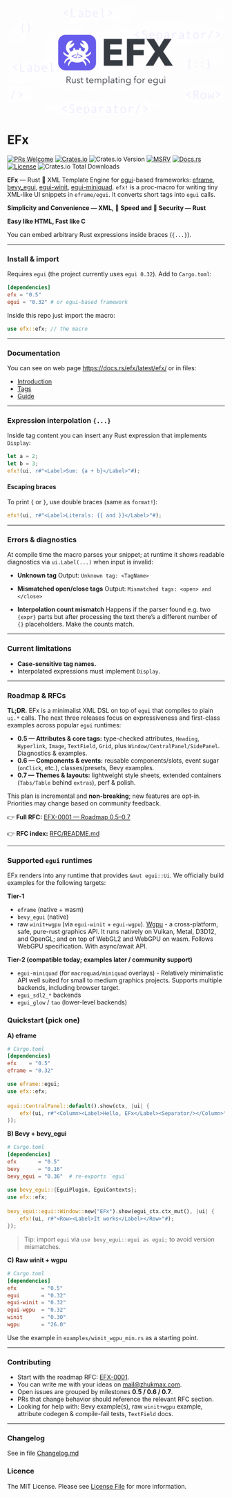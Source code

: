 ![EFX — Rust templating for egui/eframe](efx/docs/efx_cover.png)

# EFx
[![PRs Welcome](https://img.shields.io/badge/PRs-welcome-brightgreen.svg?style=flat-square)](https://makeapullrequest.com)
[![Crates.io](https://img.shields.io/crates/v/efx.svg)](https://crates.io/crates/efx)
![Crates.io Version](https://img.shields.io/crates/v/efx-core?label=efx-core)
[![MSRV](https://img.shields.io/badge/rustc-1.85%2B-blue.svg)](#)
[![Docs.rs](https://docs.rs/efx/badge.svg)](https://docs.rs/efx)
[![License](https://img.shields.io/crates/l/efx)](https://github.com/ZhukMax/efx/blob/main/LICENSE)
![Crates.io Total Downloads](https://img.shields.io/crates/d/efx)

**EFx** — Rust 🦀 XML Template Engine for  [egui](https://github.com/emilk/egui)-based frameworks: [eframe](https://github.com/emilk/egui/tree/master/crates/eframe), [bevy_egui](https://github.com/vladbat00/bevy_egui), [egui-winit](https://crates.io/crates/egui-winit), [egui-miniquad](https://github.com/not-fl3/egui-miniquad).
`efx!` is a proc-macro for writing tiny XML-like UI snippets in `eframe/egui`. It converts short tags into `egui` calls.

**Simplicity and Convenience — XML, 🚀 Speed ​​and 🔐 Security — Rust**

**Easy like HTML, Fast like C**

You can embed arbitrary Rust expressions inside braces (`{...}`).

---

### Install & import

Requires `egui` (the project currently uses `egui 0.32`). Add to `Cargo.toml`:
```toml
[dependencies]
efx = "0.5"
egui = "0.32" # or egui-based framework
```

Inside this repo just import the macro:
```rust
use efx::efx; // the macro
```

---

### Documentation
You can see on web page https://docs.rs/efx/latest/efx/ or in files:

- [Introduction](efx/docs/intro.md)
- [Tags](efx/docs/tags.md)
- [Guide](efx/docs/guide.md)

---

### Expression interpolation `{...}`

Inside tag content you can insert any Rust expression that implements `Display`:

```rust
let a = 2;
let b = 3;
efx!(ui, r#"<Label>Sum: {a + b}</Label>"#);
```

#### Escaping braces

To print `{` or `}`, use double braces (same as `format!`):

```rust
efx!(ui, r#"<Label>Literals: {{ and }}</Label>"#);
```

---

### Errors & diagnostics

At compile time the macro parses your snippet; at runtime it shows readable diagnostics via `ui.Label(...)` when input is invalid:

* **Unknown tag**
  Output: `Unknown tag: <TagName>`

* **Mismatched open/close tags**
  Output: `Mismatched tags: <open> and </close>`

* **Interpolation count mismatch**
  Happens if the parser found e.g. two `{expr}` parts but after processing the text there’s a different number of `{}` placeholders. Make the counts match.

---

### Current limitations

* **Case-sensitive tag names.**
* Interpolated expressions must implement `Display`.

---

### Roadmap & RFCs

**TL;DR.** EFx is a minimalist XML DSL on top of `egui` that compiles to plain `ui.*` calls.
The next three releases focus on expressiveness and first-class examples across popular `egui` runtimes:

* **0.5 — Attributes & core tags:** type-checked attributes, `Heading`, `Hyperlink`, `Image`, `TextField`, `Grid`, plus `Window/CentralPanel/SidePanel`. Diagnostics & examples.
* **0.6 — Components & events:** reusable components/slots, event sugar (`onClick`, etc.), classes/presets, Bevy examples.
* **0.7 — Themes & layouts:** lightweight style sheets, extended containers (`Tabs/Table` behind `extras`), perf & polish.

This plan is incremental and **non-breaking**; new features are opt-in. Priorities may change based on community feedback.

👉 **Full RFC:** [EFX-0001 — Roadmap 0.5–0.7](efx/docs/rfcs/EFX-0001-roadmap-0.5-0.7.md)

👉 **RFC index:** [RFC/README.md](efx/docs/rfcs/README.md)

---

### Supported `egui` runtimes

EFx renders into any runtime that provides `&mut egui::Ui`. We officially build examples for the following targets:

**Tier-1**

* `eframe` (native + wasm)
* `bevy_egui` (native)
* raw `winit+wgpu` (via `egui-winit` + `egui-wgpu`). [Wgpu](https://github.com/gfx-rs/wgpu) - a cross-platform, safe, pure-rust graphics API. It runs natively on Vulkan, Metal, D3D12, and OpenGL; and on top of WebGL2 and WebGPU on wasm. Follows WebGPU specification. With async/await API.

**Tier-2 (compatible today; examples later / community support)**

* `egui-miniquad` (for `macroquad/miniquad` overlays) - Relatively minimalistic API well suited for small to medium graphics projects. Supports multiple backends, including browser target.
* `egui_sdl2_*` backends
* `egui_glow` / `tao` (lower-level backends)

### Quickstart (pick one)

**A) eframe**

```toml
# Cargo.toml
[dependencies]
efx    = "0.5"
eframe = "0.32"
```

```rust
use eframe::egui;
use efx::efx;

egui::CentralPanel::default().show(ctx, |ui| {
    efx!(ui, r#"<Column><Label>Hello, EFx</Label><Separator/></Column>"#);
});
```

**B) Bevy + bevy\_egui**

```toml
# Cargo.toml
[dependencies]
efx       = "0.5"
bevy      = "0.16"
bevy_egui = "0.36"  # re-exports `egui`
```

```rust
use bevy_egui::{EguiPlugin, EguiContexts};
use efx::efx;

bevy_egui::egui::Window::new("EFx").show(egui_ctx.ctx_mut(), |ui| {
    efx!(ui, r#"<Row><Label>It works</Label></Row>"#);
});
```

> Tip: import `egui` via `use bevy_egui::egui as egui;` to avoid version mismatches.

**C) Raw winit + wgpu**

```toml
# Cargo.toml
[dependencies]
efx        = "0.5"
egui       = "0.32"
egui-winit = "0.32"
egui-wgpu  = "0.32"
winit      = "0.30"
wgpu       = "26.0"
```

Use the example in `examples/winit_wgpu_min.rs` as a starting point.

---

### Contributing

* Start with the roadmap RFC: [EFX-0001](efx/docs/rfcs/EFX-0001-roadmap-0.5-0.7.md).
* You can write me with your ideas on [mail@zhukmax.com](mailto:mail@zhukmax.com).
* Open issues are grouped by milestones **0.5 / 0.6 / 0.7**.
* PRs that change behavior should reference the relevant RFC section.
* Looking for help with: Bevy example(s), raw `winit+wgpu` example, attribute codegen & compile-fail tests, `TextField` docs.

---

### Changelog
See in file [Changelog.md](efx/Changelog.md)

### Licence
The MIT License. Please see [License File](efx/LICENSE) for more information.
